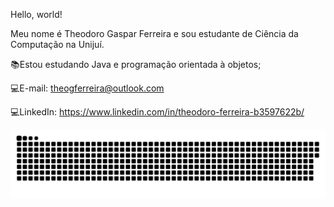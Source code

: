 Hello, world!

Meu nome é Theodoro Gaspar Ferreira e sou estudante de Ciência da Computação na Unijuí.

📚Estou estudando Java e programação orientada à objetos;

💻E-mail: theogferreira@outlook.com

💻LinkedIn: https://www.linkedin.com/in/theodoro-ferreira-b3597622b/

![Snake animation](https://github.com/theodoroferreira/theodoroferreira/blob/output/github-contribution-grid-snake.svg)
